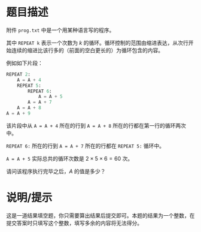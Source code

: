 # 题目描述

附件 `prog.txt` 中是一个用某种语言写的程序。

其中 `REPEAT k` 表示一个次数为 $k$ 的循环。循环控制的范围由缩进表达，从次行开始连续的缩进比该行多的（前面的空白更长的）为循环包含的内容。

例如如下片段：

```python
REPEAT 2:
    A = A + 4
    REPEAT 5:
        REPEAT 6:
            A = A + 5
        A = A + 7
    A = A + 8
A = A + 9
```

该片段中从 `A = A + 4` 所在的行到 `A = A + 8` 所在的行都在第一行的循环两次中。

`REPEAT 6:` 所在的行到 `A = A + 7` 所在的行都在 `REPEAT 5:` 循环中。

`A = A + 5` 实际总共的循环次数是 $2 × 5 × 6 = 60$ 次。

请问该程序执行完毕之后，$A$ 的值是多少？

# 说明/提示

这是一道结果填空题，你只需要算出结果后提交即可。本题的结果为一个整数，在提交答案时只填写这个整数，填写多余的内容将无法得分。
